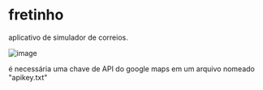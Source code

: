 # fretinho

aplicativo de simulador de correios.

![image](https://github.com/8bury/fretinho/assets/78969191/0b0fc596-0f6e-466b-93b0-1952b1e322e3)

é necessária uma chave de API do google maps em um arquivo nomeado "apikey.txt"
